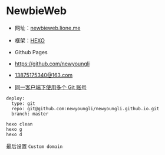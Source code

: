# NewbieWeb

- 网址：[newbieweb.lione.me](https://newbieweb.lione.me)

- 框架：[HEXO](https://hexo.io/zh-cn/docs/)

- Github Pages

- https://github.com/newyoungli
- 13875175340@163.com
- [同一客户端下使用多个 Git 账号](https://juejin.im/post/6844903902916132878)

```
deploy:
  type: git
  repo: git@github.com:newyoungli/newyoungli.github.io.git
  branch: master

hexo clean
hexo g
hexo d
```

最后设置 `Custom domain`





